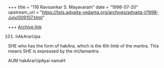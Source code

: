 +++
title = "116 Ravisankar S. Mayavaram"
date = "1998-07-20"
upstream_url = "https://lists.advaita-vedanta.org/archives/advaita-l/1998-July/009107.html"

+++
[Archive link](https://lists.advaita-vedanta.org/archives/advaita-l/1998-July/009107.html)

101. hAkArarUpa

SHE who has the form of hakAra, which is the 6th limb of the mantra.  This
means SHE is expressed by the mUlamantra.

AUM hakArarUpAyai namaH

